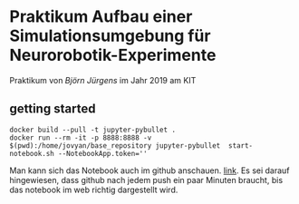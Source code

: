
# Praktikum Aufbau einer Simulationsumgebung für Neurorobotik-Experimente

Praktikum von _Björn Jürgens_ im Jahr 2019 am KIT

## getting started

```
docker build --pull -t jupyter-pybullet . 
docker run --rm -it -p 8888:8888 -v $(pwd):/home/jovyan/base_repository jupyter-pybullet  start-notebook.sh --NotebookApp.token=''
```

Man kann sich das Notebook auch im github anschauen. [link](https://github.com/spikingevolution/praktikum_neurorobotic_SS19/blob/master/neuro_robotic.ipynb).
Es sei darauf hingewiesen, dass github nach jedem push ein paar Minuten braucht, bis das notebook im web richtig dargestellt wird.
